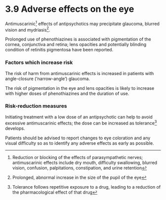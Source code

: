 3.9 Adverse effects on the eye
==============================

Antimuscarinic[^1] effects of antipsychotics may precipitate glaucoma, blurred vision and mydriasis[^2].

 Prolonged use of phenothiazines is associated with pigmentation of the cornea, conjunctiva and retina; lens opacities and potentially blinding condition of retinitis pigmentosa have been reported.

 ### Factors which increase risk

 The risk of harm from antimuscarinic effects is increased in patients with angle-closure (‘narrow-angle’) glaucoma.

 The risk of pigmentation in the eye and lens opacities is likely to increase with higher doses of phenothiazines and the duration of use.

 ### Risk-reduction measures

 Initiating treatment with a low dose of an antipsychotic can help to avoid excessive antimuscarinic effects; the dose can be increased as tolerance[^3] develops.

 Patients should be advised to report changes to eye coloration and any visual difficulty so as to identify any adverse effects as early as possible.



[^1]: Reduction or blocking of the effects of parasympathetic nerves; antimuscarinic effects include dry mouth, difficulty swallowing, blurred vision, confusion, palpitations, constipation, and urine retention


[^2]: Prolonged, abnormal increase in the size of the pupil of the eye


[^3]: Tolerance follows repetitive exposure to a drug, leading to a reduction of the pharmacological effect of that drug

